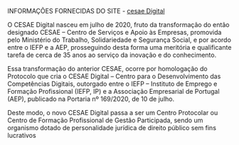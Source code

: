 INFORMAÇÕES FORNECIDAS DO SITE - [cesae Digital](https://www.cesaedigital.pt/)

O CESAE Digital nasceu em julho de 2020, fruto da transformação do então designado CESAE – Centro de Serviços e Apoio às Empresas,
promovida pelo Ministério do Trabalho, Solidariedade e Segurança Social, e por acordo entre o IEFP e a AEP,
prosseguindo desta forma uma meritória e qualificante tarefa de cerca de 35 anos ao serviço da inovação e do conhecimento.

Essa transformação do anterior CESAE, ocorre por homologação do Protocolo que cria o CESAE Digital
– Centro para o Desenvolvimento das Competências Digitais, outorgado entre o IEFP – Instituto de Emprego e Formação Profissional (IEFP, IP) e a Associação Empresarial de Portugal (AEP),
publicado na Portaria nº 169/2020, de 10 de julho.

Deste modo, o novo CESAE Digital passa a ser um Centro Protocolar ou Centro de Formação Profissional de Gestão Participada,
 sendo um organismo dotado de personalidade jurídica de direito público sem fins lucrativos